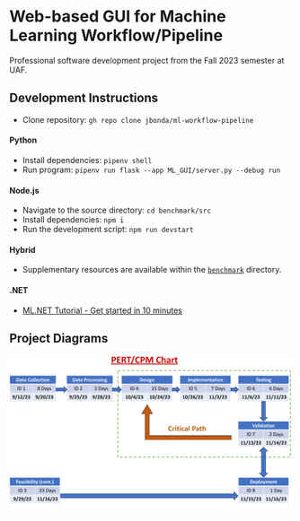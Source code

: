 # Web-based GUI for Machine Learning Workflow/Pipeline

Professional software development project from the Fall 2023 semester at UAF.

## Development Instructions

- Clone repository: `gh repo clone jbonda/ml-workflow-pipeline`

#### Python

- Install dependencies: `pipenv shell`
- Run program: `pipenv run flask --app ML_GUI/server.py --debug run`

#### Node.js

- Navigate to the source directory: `cd benchmark/src`
- Install dependencies: `npm i`
- Run the development script: `npm run devstart`

#### Hybrid

- Supplementary resources are available within the [`benchmark`](https://github.com/jbonda/ml-workflow-pipeline/tree/main/benchmark) directory.

#### .NET

- [ML.NET Tutorial - Get started in 10 minutes](https://dotnet.microsoft.com/en-us/learn/ml-dotnet/get-started-tutorial/intro)

## Project Diagrams

![PERT/CPM Chart](docs/PERT_CPM_Chart.svg)
